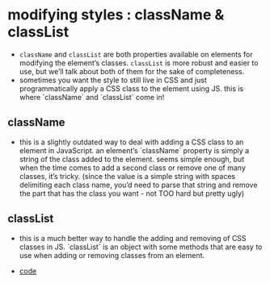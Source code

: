 # modifying styles : className & classList

-   `className` and `classList` are both properties available on elements for modifying the element&rsquo;s classes. `classList` is more robust and easier to use, but we&rsquo;ll talk about both of them for the sake of completeness.
-   sometimes you want the style to still live in CSS and just programmatically apply a CSS class to the element using JS. this is where \`className\` and \`classList\` come in!


## className

-   this is a slightly outdated way to deal with adding a CSS class to an element in JavaScript. an element&rsquo;s \`className\` property is simply a string of the class added to the element. seems simple enough, but when the time comes to add a <span class="underline">second</span> class or remove one of many classes, it&rsquo;s tricky. (since the value is a simple string with spaces delimiting each class name, you&rsquo;d need to parse that string and remove the part that has the class you want - not TOO hard but pretty ugly)


## classList

-   this is a much better way to handle the adding and removing of CSS classes in JS. \`classList\` is an object with some methods that are easy to use when adding or removing classes from an element.

-   [code](app.js)
